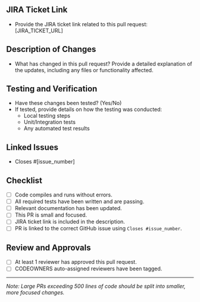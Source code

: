 ## JIRA Ticket Link
- Provide the JIRA ticket link related to this pull request: [JIRA_TICKET_URL]

## Description of Changes
- What has changed in this pull request? Provide a detailed explanation of the updates, including any files or functionality affected.

## Testing and Verification
- Have these changes been tested? (Yes/No)
- If tested, provide details on how the testing was conducted:
  - Local testing steps
  - Unit/Integration tests
  - Any automated test results

## Linked Issues
- Closes #[issue_number]

## Checklist
- [ ] Code compiles and runs without errors.
- [ ] All required tests have been written and are passing.
- [ ] Relevant documentation has been updated.
- [ ] This PR is small and focused.
- [ ] JIRA ticket link is included in the description.
- [ ] PR is linked to the correct GitHub issue using `Closes #issue_number`.

## Review and Approvals
- [ ] At least 1 reviewer has approved this pull request.
- [ ] CODEOWNERS auto-assigned reviewers have been tagged.

---

*Note: Large PRs exceeding 500 lines of code should be split into smaller, more focused changes.*
